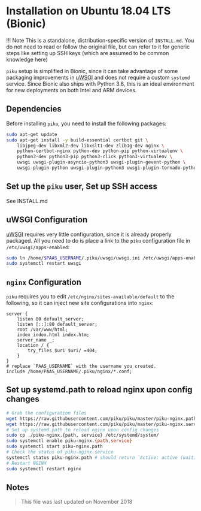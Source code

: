# Installation on Ubuntu 18.04 LTS (Bionic)

!!! Note
    This is a standalone, distribution-specific version of `INSTALL.md`. You do not need to read or follow the original file, but can refer to it for generic steps like setting up SSH keys (which are assumed to be common knowledge here)

`piku` setup is simplified in Bionic, since it can take advantage of some packaging improvements in [uWSGI][uwsgi] and does not require a custom `systemd` service. Since Bionic also ships with Python 3.6, this is an ideal environment for new deployments on both Intel and ARM devices.

## Dependencies

Before installing `piku`, you need to install the following packages:

```bash
sudo apt-get update
sudo apt-get install -y build-essential certbot git \
    libjpeg-dev libxml2-dev libxslt1-dev zlib1g-dev nginx \
    python-certbot-nginx python-dev python-pip python-virtualenv \
    python3-dev python3-pip python3-click python3-virtualenv \
    uwsgi uwsgi-plugin-asyncio-python3 uwsgi-plugin-gevent-python \
    uwsgi-plugin-python uwsgi-plugin-python3 uwsgi-plugin-tornado-python
```

## Set up the `piku` user, Set up SSH access

See INSTALL.md

## uWSGI Configuration

[uWSGI][uwsgi] requires very little configuration, since it is already properly packaged. All you need to do is place a link to the `piku` configuration file in `/etc/uwsgi/apps-enabled`:

```bash
sudo ln /home/$PAAS_USERNAME/.piku/uwsgi/uwsgi.ini /etc/uwsgi/apps-enabled/piku.ini
sudo systemctl restart uwsgi
```

## `nginx` Configuration

`piku` requires you to edit `/etc/nginx/sites-available/default` to the following, so it can inject new site configurations into `nginx`:

```
server {
    listen 80 default_server;
    listen [::]:80 default_server;
    root /var/www/html;
    index index.html index.htm;
    server_name _;
    location / {
        try_files $uri $uri/ =404;
    }
}
# replace `PAAS_USERNAME` with the username you created.
include /home/PAAS_USERNAME/.piku/nginx/*.conf;
```

## Set up systemd.path to reload nginx upon config changes

```bash
# Grab the configuration files
wget https://raw.githubusercontent.com/piku/piku/master/piku-nginx.path
wget https://raw.githubusercontent.com/piku/piku/master/piku-nginx.service
# Set up systemd.path to reload nginx upon config changes
sudo cp ./piku-nginx.{path, service} /etc/systemd/system/
sudo systemctl enable piku-nginx.{path,service}
sudo systemctl start piku-nginx.path
# Check the status of piku-nginx.service
systemctl status piku-nginx.path # should return `Active: active (waiting)`
# Restart NGINX
sudo systemctl restart nginx
```

## Notes

> This file was last updated on November 2018

[uwsgi]: https://github.com/unbit/uwsgi
